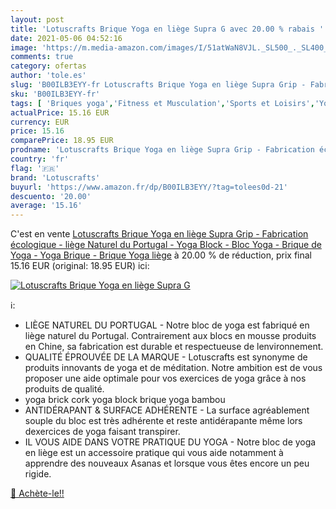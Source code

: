 ```yaml
---
layout: post
title: 'Lotuscrafts Brique Yoga en liège Supra G avec 20.00 % rabais '
date: 2021-05-06 04:52:16
image: 'https://m.media-amazon.com/images/I/51atWaN8VJL._SL500_._SL400_.jpg'
comments: true
category: ofertas
author: 'tole.es'
slug: 'B00ILB3EYY-fr Lotuscrafts Brique Yoga en liège Supra Grip - Fabrication...'
sku: 'B00ILB3EYY-fr'
tags: [ 'Briques yoga','Fitness et Musculation','Sports et Loisirs','Yoga','lotuscrafts', ]
actualPrice: 15.16 EUR
currency: EUR
price: 15.16
comparePrice: 18.95 EUR
prodname: 'Lotuscrafts Brique Yoga en liège Supra Grip - Fabrication écologique - liège Naturel du Portugal - Yoga Block - Bloc Yoga - Brique de Yoga - Yoga Brique - Brique Yoga liège'
country: 'fr'
flag: '🇫🇷'
brand: 'Lotuscrafts'
buyurl: 'https://www.amazon.fr/dp/B00ILB3EYY/?tag=tolees0d-21'
descuento: '20.00'
average: '15.16'
---
```


C'est en vente [Lotuscrafts Brique Yoga en liège Supra Grip - Fabrication écologique - liège Naturel du Portugal - Yoga Block - Bloc Yoga - Brique de Yoga - Yoga Brique - Brique Yoga liège](https://www.amazon.fr/dp/B00ILB3EYY/?tag=tolees0d-21)  à  20.00 % de réduction, prix final  15.16 EUR (original: 18.95 EUR) ici:

[![Lotuscrafts Brique Yoga en liège Supra G](https://m.media-amazon.com/images/I/51atWaN8VJL._SL500_._SL400_.jpg)](https://www.amazon.fr/dp/B00ILB3EYY/?tag=tolees0d-21)

ℹ️:

- LIÈGE NATUREL DU PORTUGAL - Notre bloc de yoga est fabriqué en liège naturel du Portugal. Contrairement aux blocs en mousse produits en Chine, sa fabrication est durable et respectueuse de lenvironnement.
- QUALITÉ ÉPROUVÉE DE LA MARQUE - Lotuscrafts est synonyme de produits innovants de yoga et de méditation. Notre ambition est de vous proposer une aide optimale pour vos exercices de yoga grâce à nos produits de qualité.
- yoga brick cork yoga block brique yoga bambou
- ANTIDÉRAPANT & SURFACE ADHÉRENTE - La surface agréablement souple du bloc est très adhérente et reste antidérapante même lors dexercices de yoga faisant transpirer.
- IL VOUS AIDE DANS VOTRE PRATIQUE DU YOGA - Notre bloc de yoga en liège est un accessoire pratique qui vous aide notamment à apprendre des nouveaux Asanas et lorsque vous êtes encore un peu rigide.

[🛒 Achète-le!!](https://www.amazon.fr/dp/B00ILB3EYY/?tag=tolees0d-21)
